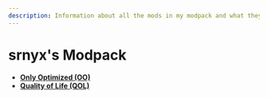 ```yaml
---
description: Information about all the mods in my modpack and what they categorize as.
---
```


# srnyx's Modpack

* [**Only Optimized (OO)**](oo/README.md)
* [**Quality of Life (QOL)**](qol/README.md)